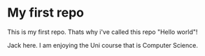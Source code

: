 # My first repo
This is my first repo. Thats why i've called this repo "Hello world"!

Jack here. I am enjoying the Uni course that is Computer Science.
